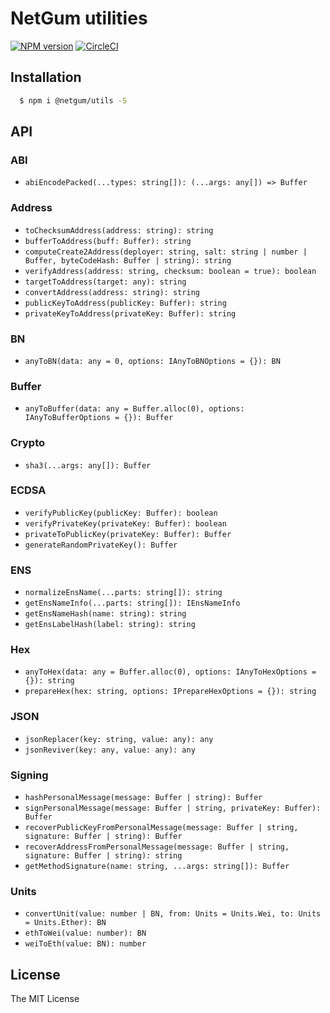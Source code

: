 # NetGum utilities

[![NPM version][npm-image]][npm-url]
[![CircleCI](https://circleci.com/gh/netgum/netgum-utils.svg?style=svg)](https://circleci.com/gh/netgum/netgum-utils)
 
## Installation

```bash
  $ npm i @netgum/utils -S
```

## API

### ABI

* `abiEncodePacked(...types: string[]): (...args: any[]) => Buffer`

### Address

* `toChecksumAddress(address: string): string`
* `bufferToAddress(buff: Buffer): string`
* `computeCreate2Address(deployer: string, salt: string | number | Buffer, byteCodeHash: Buffer | string): string`
* `verifyAddress(address: string, checksum: boolean = true): boolean`
* `targetToAddress(target: any): string`
* `convertAddress(address: string): string`
* `publicKeyToAddress(publicKey: Buffer): string`
* `privateKeyToAddress(privateKey: Buffer): string`

### BN

* `anyToBN(data: any = 0, options: IAnyToBNOptions = {}): BN`

### Buffer

* `anyToBuffer(data: any = Buffer.alloc(0), options: IAnyToBufferOptions = {}): Buffer`

### Crypto

* `sha3(...args: any[]): Buffer`

### ECDSA

* `verifyPublicKey(publicKey: Buffer): boolean`
* `verifyPrivateKey(privateKey: Buffer): boolean`
* `privateToPublicKey(privateKey: Buffer): Buffer`
* `generateRandomPrivateKey(): Buffer`

### ENS

* `normalizeEnsName(...parts: string[]): string`
* `getEnsNameInfo(...parts: string[]): IEnsNameInfo`
* `getEnsNameHash(name: string): string`
* `getEnsLabelHash(label: string): string`

### Hex

* `anyToHex(data: any = Buffer.alloc(0), options: IAnyToHexOptions = {}): string`
* `prepareHex(hex: string, options: IPrepareHexOptions = {}): string`

### JSON

* `jsonReplacer(key: string, value: any): any`
* `jsonReviver(key: any, value: any): any`

### Signing

* `hashPersonalMessage(message: Buffer | string): Buffer`
* `signPersonalMessage(message: Buffer | string, privateKey: Buffer): Buffer`
* `recoverPublicKeyFromPersonalMessage(message: Buffer | string, signature: Buffer | string): Buffer`
* `recoverAddressFromPersonalMessage(message: Buffer | string, signature: Buffer | string): string`
* `getMethodSignature(name: string, ...args: string[]): Buffer`

### Units

* `convertUnit(value: number | BN, from: Units = Units.Wei, to: Units = Units.Ether): BN`
* `ethToWei(value: number): BN`
* `weiToEth(value: BN): number`

## License

The MIT License

[npm-image]: https://badge.fury.io/js/%40netgum%2Futils.svg
[npm-url]: https://npmjs.org/package/@netgum/utils

